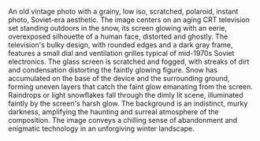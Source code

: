 An old vintage photo with a grainy, low iso, scratched, polaroid, instant photo, Soviet-era aesthetic. The image centers on an aging CRT television set standing outdoors in the snow, its screen glowing with an eerie, overexposed silhouette of a human face, distorted and ghostly. The television's bulky design, with rounded edges and a dark gray frame, features a small dial and ventilation grilles typical of mid-1970s Soviet electronics. The glass screen is scratched and fogged, with streaks of dirt and condensation distorting the faintly glowing figure. Snow has accumulated on the base of the device and the surrounding ground, forming uneven layers that catch the faint glow emanating from the screen. Raindrops or light snowflakes fall through the dimly lit scene, illuminated faintly by the screen's harsh glow. The background is an indistinct, murky darkness, amplifying the haunting and surreal atmosphere of the composition. The image conveys a chilling sense of abandonment and enigmatic technology in an unforgiving winter landscape.